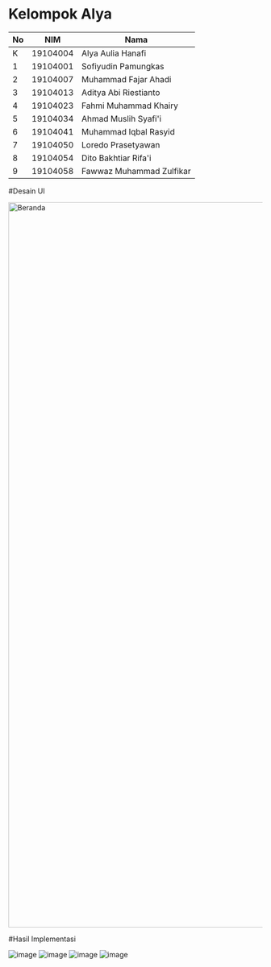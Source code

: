 # Kelompok Alya

| No |    NIM    |          Nama            |
| -- | --------- | ------------------------ |
| K  |19104004   | Alya Aulia Hanafi        |
| 1  |19104001   | Sofiyudin Pamungkas      |
| 2  |19104007   | Muhammad Fajar Ahadi     |
| 3  |19104013   | Aditya Abi Riestianto    |
| 4  |19104023   | Fahmi Muhammad Khairy    |
| 5  |19104034   | Ahmad Muslih Syafi'i     |
| 6  |19104041   | Muhammad Iqbal Rasyid    |
| 7  |19104050   | Loredo Prasetyawan       |
| 8  |19104054   | Dito Bakhtiar Rifa'i     |
| 9  |19104058   | Fawwaz Muhammad Zulfikar |




#Desain UI

<img width="1440" alt="Beranda" src="https://user-images.githubusercontent.com/72422073/143549722-e515acf2-be5b-4c3e-8148-cb6e2de14fa8.png">




#Hasil Implementasi

![image](https://user-images.githubusercontent.com/72425140/143521018-bb97d5da-2373-4d90-82ef-97d89ddb40c6.png)
![image](https://user-images.githubusercontent.com/72425140/143521204-6058eccc-9690-424a-b04f-46459638733d.png)
![image](https://user-images.githubusercontent.com/72425140/143521436-f6f126ff-34fc-4d84-bc69-81045674598f.png)
![image](https://user-images.githubusercontent.com/72425140/143521500-5b0a2ddb-cd38-4a60-a487-18e8a4fd8571.png)
